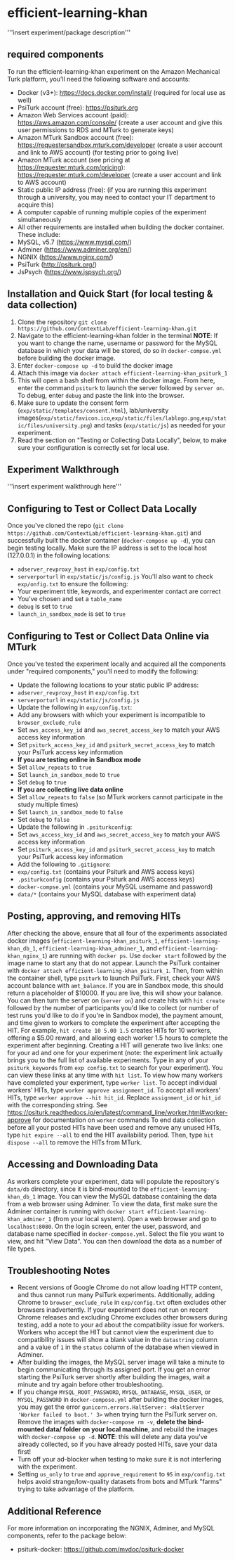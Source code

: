 # efficient-learning-khan

'''insert experiment/package description'''

## required components

To run the efficient-learning-khan experiment on the Amazon Mechanical Turk platform, you'll need the following software and accounts:

* Docker (v3+):
  https://docs.docker.com/install/
  (required for local use as well)
* PsiTurk account (free):
  https://psiturk.org
* Amazon Web Services account (paid):
  https://aws.amazon.com/console/
  (create a user account and give this user permissions to RDS and MTurk to generate keys)
* Amazon MTurk Sandbox account (free):
  https://requestersandbox.mturk.com/developer
  (create a user account and link to AWS account)
  (for testing prior to going live)
* Amazon MTurk account (see pricing at https://requester.mturk.com/pricing):
  https://requester.mturk.com/developer
  (create a user account and link to AWS account)
* Static public IP address (free):
  (if you are running this experiment through a university, you may need to contact your IT department to acquire this)
* A computer capable of running multiple copies of the experiment simultaneously
* All other requirements are installed when building the docker container. These include:
 * MySQL, v5.7 (https://www.mysql.com/)
 * Adminer (https://www.adminer.org/en/)
 * NGNIX (https://www.nginx.com/)
 * PsiTurk (http://psiturk.org/)
 * JsPsych (https://www.jspsych.org/)


## Installation and Quick Start (for local testing & data collection)

1. Clone the repository `git clone https://github.com/ContextLab/efficient-learning-khan.git`
2. Navigate to the efficient-learning-khan folder in the terminal
    **NOTE**: If you want to change the name, username or password for the MySQL database in which your data will be stored, do so in `docker-compse.yml` before building the docker image.
3. Enter `docker-compose up -d` to build the docker image
4. Attach this image via `docker attach efficient-learning-khan_psiturk_1`
5. This will open a bash shell from within the docker image. From here, enter the command `psiturk` to launch the server followed by `server on`. To debug, enter `debug` and paste the link into the browser.
6. Make sure to update the consent form (`exp/static/templates/consent.html`), lab/university images(`exp/static/favicon.ico`,`exp/static/files/lablogo.png`,`exp/static/files/university.png`) and tasks (`exp/static/js`) as needed for your experiment.
7. Read the section on "Testing or Collecting Data Locally", below, to make sure your configuration is correctly set for local use.


## Experiment Walkthrough

  '''insert experiment walkthrough here'''


## Configuring to Test or Collect Data Locally

Once you've cloned the repo (`git clone https://github.com/ContextLab/efficient-learning-khan.git`) and successfully built the docker container (`docker-compose up -d`), you can begin testing locally.  Make sure the IP address is set to the local host (127.0.0.1) in the following locations:
* `adserver_revproxy_host` in `exp/config.txt`
* `serverporturl` in `exp/static/js/config.js`
You'll also want to check `exp/onfig.txt` to ensure the following:
* Your experiment title, keywords, and experimenter contact are correct
* You've chosen and set a `table_name`
* `debug` is set to `true`
* `launch_in_sandbox_mode` is set to `true`


## Configuring to Test or Collect Data Online via MTurk

Once you've tested the experiment locally and acquired all the components under "required components," you'll need to modify the following:
* Update the following locations to your static public IP address:
 * `adserver_revproxy_host` in `exp/config.txt`
 * `serverporturl` in `exp/static/js/config.js`
* Update the following in `exp/config.txt`:
 * Add any browsers with which your experiment is incompatible to `browser_exclude_rule`
 * Set `aws_access_key_id` and `aws_secret_access_key` to match your AWS access key information
 * Set `psiturk_access_key_id` and `psiturk_secret_access_key` to match your PsiTurk access key information
 * **If you are testing online in Sandbox mode**
  * Set `allow_repeats` to `true`
  * Set `launch_in_sandbox_mode` to `true`
  * Set `debug` to `true`
 * **If you are collecting live data online**
  * Set `allow_repeats` to `false` (so MTurk workers cannot participate in the study multiple times)
  * Set `launch_in_sandbox_mode` to `false`
  * Set `debug` to `false`
* Update the following in `.psiturkconfig`:
 * Set `aws_access_key_id` and `aws_secret_access_key` to match your AWS access key information
 * Set `psiturk_access_key_id` and `psiturk_secret_access_key` to match your PsiTurk access key information
* Add the following to `.gitignore`:
 * `exp/config.txt` (contains your Psiturk and AWS access keys)
 * `.psiturkconfig` (contains your Psiturk and AWS access keys)
 * `docker-compse.yml` (contains your MySQL username and password)
 * `data/*` (contains your MySQL database with experiment data)


## Posting, approving, and removing HITs

After checking the above, ensure that all four of the experiments associated docker images (`efficient-learning-khan_psiturk_1`, `efficient-learning-khan_db_1`, `efficient-learning-khan_adminer_1`, and `efficient-learning-khan_nginx_1`) are running with `docker ps`. Use `docker start` followed by the image name to start any that do not appear.
Launch the PsiTurk container with `docker attach efficient-learning-khan_psiturk_1`. Then, from within the container shell, type `psiturk` to launch PsiTurk.
First, check your AWS account balance with `amt_balance`. If you are in Sandbox mode, this should return a placeholder of $10000. If you are live, this will show your balance.  You can then turn the server on (`server on`) and create hits with `hit create` followed by the number of participants you'd like to collect (or number of test runs you'd like to do if you're in Sandbox mode), the payment amount, and time given to workers to complete the experiment after accepting the HIT.
For example, `hit create 10 5.00 1.5` creates HITs for 10 workers, offering a $5.00 reward, and allowing each worker 1.5 hours to complete the experiment after beginning.
Creating a HIT will generate two live links: one for your ad and one for your experiment (note: the experiment link actually brings you to the full list of available experiments. Type in any of your `psiturk_keywords` from `exp config.txt` to search for your experiment). You can view these links at any time with `hit list`.
To view how many workers have completed your experiment, type `worker list`.
To accept individual workers' HITs, type `worker approve assignment_id`. To accept all workers' HITs, type `worker approve --hit hit_id`. Replace `assignment_id` or `hit_id` with the corresponding string.  See https://psiturk.readthedocs.io/en/latest/command_line/worker.html#worker-approve for documentation on `worker` commands
To end data collection before all your posted HITs have been used and remove any unused HITs, type `hit expire --all` to end the HIT availability period. Then, type `hit dispose --all` to remove the HITs from MTurk.


## Accessing and Downloading Data

As workers complete your experiment, data will populate the repository's `data/db` directory, since it is bind-mounted to the `efficient-learning-khan_db_1` image. You can view the MySQL database containing the data from a web browser using Adminer.
To view the data, first make sure the Adminer container is running with `docker start efficient-learning-khan_adminer_1` (from your local system). Open a web browser and go to `localhost:8080`. On the login screen, enter the user, password, and database name specified in `docker-compose.yml`. Select the file you want to view, and hit "View Data". You can then download the data as a number of file types.


## Troubleshooting Notes

* Recent versions of Google Chrome do not allow loading HTTP content, and thus cannot run many PsiTurk experiments. Additionally, adding Chrome to `browser_exclude_rule` in `exp/config.txt` often excludes other browsers inadvertently. If your experiment does not run on recent Chrome releases and excluding Chrome excludes other browsers during testing, add a note to your ad about the compatibility issue for workers. Workers who accept the HIT but cannot view the experiment due to compatibility issues will show a blank value in the `datastring` column and a value of `1` in the `status` column of the database when viewed in Adminer.
* After building the images, the MySQL server image will take a minute to begin communicating through its assigned port. If you get an error starting the PsiTurk server shortly after building the images, wait a minute and try again before other troubleshooting.
* If you change `MYSQL_ROOT_PASSWORD`, `MYSQL_DATABASE`, `MYSQL_USER`, or `MYSQL_PASSWORD` in `docker-compose.yml` after building the docker images, you may get the error `gunicorn.errors.HaltServer: <HaltServer 'Worker failed to boot.' 3>` when trying turn the PsiTurk server on. Remove the images with `docker-compose rm -v`, **delete the bind-mounted data/ folder on your local machine**, and rebuild the images with `docker-compose up -d`. **NOTE**: this will delete any data you've already collected, so if you have already posted HITs, save your data first!
* Turn off your ad-blocker when testing to make sure it is not interfering with the experiment.
* Setting `us_only` to `true` and `approve_requirement` to `95` in `exp/config.txt` helps avoid strange/low-quality datasets from bots and MTurk "farms" trying to take advantage of the platform.


## Additional Reference

For more information on incorporating the NGNIX, Adminer, and MySQL components, refer to the package below:
* psiturk-docker: https://github.com/mvdoc/psiturk-docker
